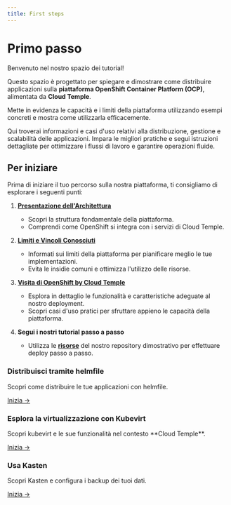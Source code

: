 ```yaml
---
title: First steps
---
```


# Primo passo

Benvenuto nel nostro spazio dei tutorial!

Questo spazio è progettato per spiegare e dimostrare come distribuire applicazioni sulla **piattaforma OpenShift Container Platform (OCP)**, alimentata da **Cloud Temple**.

Mette in evidenza le capacità e i limiti della piattaforma utilizzando esempi concreti e mostra come utilizzarla efficacemente.

Qui troverai informazioni e casi d'uso relativi alla distribuzione, gestione e scalabilità delle applicazioni. Impara le migliori pratiche e segui istruzioni dettagliate per ottimizzare i flussi di lavoro e garantire operazioni fluide.

## Per iniziare

Prima di iniziare il tuo percorso sulla nostra piattaforma, ti consigliamo di esplorare i seguenti punti:

1. [**Presentazione dell'Architettura**](../concepts.md#architettura-generale-della-piattaforma)
   - Scopri la struttura fondamentale della piattaforma.
   - Comprendi come OpenShift si integra con i servizi di Cloud Temple.

2. [**Limiti e Vincoli Conosciuti**](../concepts.md#limiti-attuali-dellofferta-redhat-openshift-in-ambiente-secnumcloud)
   - Informati sui limiti della piattaforma per pianificare meglio le tue implementazioni.
   - Evita le insidie comuni e ottimizza l'utilizzo delle risorse.

3. [**Visita di OpenShift by Cloud Temple**](../quickstart.md)
   - Esplora in dettaglio le funzionalità e caratteristiche adeguate al nostro deployment.
   - Scopri casi d'uso pratici per sfruttare appieno le capacità della piattaforma.

4. **Segui i nostri tutorial passo a passo**
   - Utilizza le [**risorse**](https://github.com/Cloud-Temple/product-openshift-how-to/tree/main) del nostro repository dimostrativo per effettuare deploy passo a passo.

<div class="card-grid">
  <div class="card">
    <h3>Distribuisci tramite helmfile</h3>
    <p>Scopri come distribuire le tue applicazioni con helmfile.</p>
    <a href="./deploy-through-helmfile" class="card-link">Inizia &rarr;</a>
  </div>
  <div class="card">
    <h3>Esplora la virtualizzazione con Kubevirt</h3>
    <p>Scopri kubevirt e le sue funzionalità nel contesto **Cloud Temple**.</p>
    <a href="./deploy-vm-with-kubevirt" class="card-link">Inizia &rarr;</a>
  </div>
  <div class="card">
    <h3>Usa Kasten</h3>
    <p>Scopri Kasten e configura i backup dei tuoi dati.</p>
    <a href="./using-kasten" class="card-link">Inizia &rarr;</a>
  </div>
</div>
